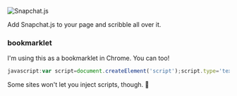 ![Snapchat.js](http://i.imgur.com/RkwlgUX.jpg)

Add Snapchat.js to your page and scribble all over it.

### bookmarklet

I'm using this as a bookmarklet in Chrome. You can too!
```javascript
javascript:var script=document.createElement('script');script.type='text/javascript';script.src='//brandly.github.io/Snapchat.js/snapchat.min.js';document.head.appendChild(script);
```
Some sites won't let you inject scripts, though. :octopus:
